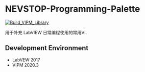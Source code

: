 # NEVSTOP-Programming-Palette

[![Build_VIPM_Library](https://github.com/NEVSTOP-LAB/NEVSTOP-Programming-Palette/actions/workflows/Build_VIPM_Library.yml/badge.svg)](https://github.com/NEVSTOP-LAB/NEVSTOP-Programming-Palette/actions/workflows/Build_VIPM_Library.yml)

用于补充 LabVIEW 日常编程使用的常用VI.

## Development Environment

- LabVEW 2017
- VIPM 2020.3
